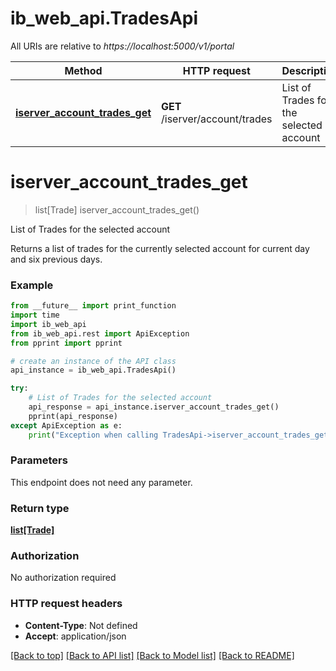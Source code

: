 # ib_web_api.TradesApi

All URIs are relative to *https://localhost:5000/v1/portal*

Method | HTTP request | Description
------------- | ------------- | -------------
[**iserver_account_trades_get**](TradesApi.md#iserver_account_trades_get) | **GET** /iserver/account/trades | List of Trades for the selected account


# **iserver_account_trades_get**
> list[Trade] iserver_account_trades_get()

List of Trades for the selected account

Returns a list of trades for the currently selected account for current day and six previous days.

### Example
```python
from __future__ import print_function
import time
import ib_web_api
from ib_web_api.rest import ApiException
from pprint import pprint

# create an instance of the API class
api_instance = ib_web_api.TradesApi()

try:
    # List of Trades for the selected account
    api_response = api_instance.iserver_account_trades_get()
    pprint(api_response)
except ApiException as e:
    print("Exception when calling TradesApi->iserver_account_trades_get: %s\n" % e)
```

### Parameters
This endpoint does not need any parameter.

### Return type

[**list[Trade]**](Trade.md)

### Authorization

No authorization required

### HTTP request headers

 - **Content-Type**: Not defined
 - **Accept**: application/json

[[Back to top]](#) [[Back to API list]](../README.md#documentation-for-api-endpoints) [[Back to Model list]](../README.md#documentation-for-models) [[Back to README]](../README.md)

